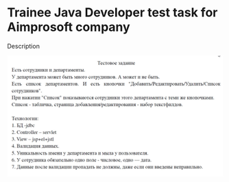 # Trainee Java Developer test task for Aimprosoft company

Description

![alt text](screens/TestTaskDescription.jpg)